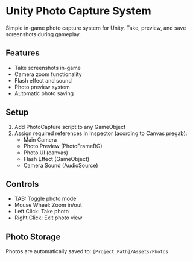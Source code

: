# Unity Photo Capture System

Simple in-game photo capture system for Unity. Take, preview, and save screenshots during gameplay.

## Features
- Take screenshots in-game
- Camera zoom functionality
- Flash effect and sound
- Photo preview system
- Automatic photo saving

## Setup
1. Add PhotoCapture script to any GameObject
2. Assign required references in Inspector (acording to Canvas pregab):
   - Main Camera 
   - Photo Preview (PhotoFrameBG)
   - Photo UI (canvas)
   - Flash Effect (GameObject)
   - Camera Sound (AudioSource)

## Controls
- TAB: Toggle photo mode
- Mouse Wheel: Zoom in/out
- Left Click: Take photo
- Right Click: Exit photo view

## Photo Storage
Photos are automatically saved to: `[Project_Path]/Assets/Photos`

